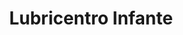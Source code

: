 ---
title: "Lubricentro Infante"
url: /nunoa/lubricentro-infante/
shop: reparación de automóviles
---